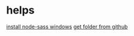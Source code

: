 # helps

[install node-sass windows](https://toster.ru/q/476138)
[get folder from github](https://minhaskamal.github.io/)
